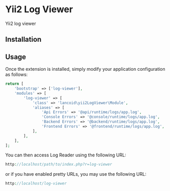 Yii2 Log Viewer
===============
Yii2 log viewer

Installation
------------

Usage
-----

Once the extension is installed, simply modify your application configuration as follows:

```php
return [
    'bootstrap' => ['log-viewer'],
    'modules' => [
        'log-viewer' => [
            'class' => 'lancoid\yii2LogViewer\Module',
            'aliases' => [
                'Api Errors' => '@api/runtime/logs/app.log',
                'Console Errors' => '@console/runtime/logs/app.log',
                'Backend Errors' => '@backend/runtime/logs/app.log',
                'Frontend Errors' => '@frontend/runtime/logs/app.log',
            ],
        ],
    ],
];
```

You can then access Log Reader using the following URL:

```php
http://localhost/path/to/index.php?r=log-viewer
```

or if you have enabled pretty URLs, you may use the following URL:

```php
http://localhost/log-viewer
```
